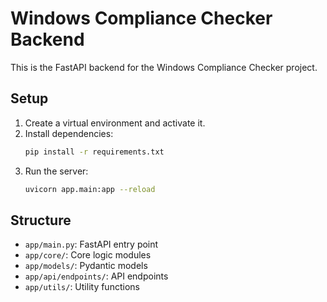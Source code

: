 # Windows Compliance Checker Backend

This is the FastAPI backend for the Windows Compliance Checker project.

## Setup

1. Create a virtual environment and activate it.
2. Install dependencies:
   ```bash
   pip install -r requirements.txt
   ```
3. Run the server:
   ```bash
   uvicorn app.main:app --reload
   ```

## Structure

- `app/main.py`: FastAPI entry point
- `app/core/`: Core logic modules
- `app/models/`: Pydantic models
- `app/api/endpoints/`: API endpoints
- `app/utils/`: Utility functions
